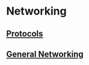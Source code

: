 # Networking

## [Protocols](Protocols/index.md)
## [General Networking](General-Networking/index.md)
